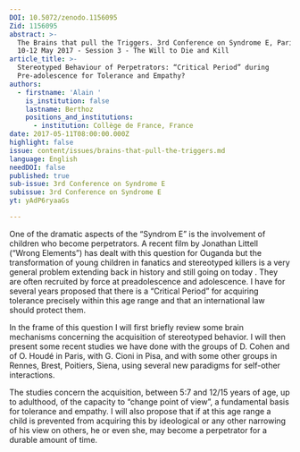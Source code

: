 ```yaml
---
DOI: 10.5072/zenodo.1156095
Zid: 1156095
abstract: >-
  The Brains that pull the Triggers. 3rd Conference on Syndrome E, Paris IAS,
  10-12 May 2017 - Session 3 - The Will to Die and Kill
article_title: >-
  Stereotyped Behaviour of Perpetrators: “Critical Period” during
  Pre-adolescence for Tolerance and Empathy?
authors:
  - firstname: 'Alain '
    is_institution: false
    lastname: Berthoz
    positions_and_institutions:
      - institution: Collège de France, France
date: 2017-05-11T08:00:00.000Z
highlight: false
issue: content/issues/brains-that-pull-the-triggers.md
language: English
needDOI: false
published: true
sub-issue: 3rd Conference on Syndrome E
subissue: 3rd Conference on Syndrome E
yt: yAdP6ryaaGs

---
```


One of the dramatic aspects of the “Syndrom E” is the involvement of children who become perpetrators. A recent film by Jonathan Littell (“Wrong Elements”) has dealt with this question for Ouganda but the transformation of young children in fanatics and stereotyped killers is a very general problem extending back in history and still going on today . They are often recruited by force at preadolescence and adolescence. I have for several years proposed that there is a “Critical Period” for acquiring tolerance precisely within this age range and that an international law should protect them. 

In the frame of this question I will first briefly review some brain mechanisms concerning the acquisition of stereotyped behavior. I will then present some recent studies we have done with the groups of D. Cohen and of O. Houdé in Paris, with G. Cioni in Pisa, and with some other groups in Rennes, Brest, Poitiers, Siena, using several new paradigms for self-other interactions. 

The studies concern the acquisition, between 5:7 and 12/15 years of age, up to adulthood, of the capacity to “change point of view”, a fundamental basis for tolerance and empathy. I will also propose that if at this age range a child is prevented from acquiring this by ideological or any other narrowing of his view on others, he or even she, may become a perpetrator for a durable amount of time.

<Youtube yt="yAdP6ryaaGs" caption="Stereotyped Behaviour of Perpetrators: “Critical Period” during Pre-adolescence for Tolerance and Empathy?"></Youtube>